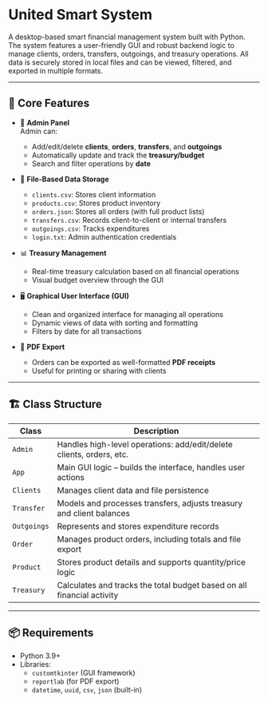 # United Smart System

A desktop-based smart financial management system built with Python. The system features a user-friendly GUI and robust backend logic to manage clients, orders, transfers, outgoings, and treasury operations. All data is securely stored in local files and can be viewed, filtered, and exported in multiple formats.

---

## 🧠 Core Features

- 🔐 **Admin Panel**  
  Admin can:
  - Add/edit/delete **clients**, **orders**, **transfers**, and **outgoings**
  - Automatically update and track the **treasury/budget**
  - Search and filter operations by **date**

- 📁 **File-Based Data Storage**
  - `clients.csv`: Stores client information  
  - `products.csv`: Stores product inventory  
  - `orders.json`: Stores all orders (with full product lists)  
  - `transfers.csv`: Records client-to-client or internal transfers  
  - `outgoings.csv`: Tracks expenditures  
  - `login.txt`: Admin authentication credentials  

- 📊 **Treasury Management**
  - Real-time treasury calculation based on all financial operations  
  - Visual budget overview through the GUI  

- 🖥️ **Graphical User Interface (GUI)**
  - Clean and organized interface for managing all operations  
  - Dynamic views of data with sorting and formatting  
  - Filters by date for all transactions  

- 🧾 **PDF Export**
  - Orders can be exported as well-formatted **PDF receipts**  
  - Useful for printing or sharing with clients  

---

## 🏗️ Class Structure

| Class      | Description                                                                 |
|------------|-----------------------------------------------------------------------------|
| `Admin`    | Handles high-level operations: add/edit/delete clients, orders, etc.        |
| `App`      | Main GUI logic – builds the interface, handles user actions                 |
| `Clients`  | Manages client data and file persistence                                    |
| `Transfer` | Models and processes transfers, adjusts treasury and client balances        |
| `Outgoings`| Represents and stores expenditure records                                    |
| `Order`    | Manages product orders, including totals and file export                    |
| `Product`  | Stores product details and supports quantity/price logic                    |
| `Treasury` | Calculates and tracks the total budget based on all financial activity      |

---

## 📦 Requirements

- Python 3.9+
- Libraries:
  - `customtkinter` (GUI framework)
  - `reportlab` (for PDF export)
  - `datetime`, `uuid`, `csv`, `json` (built-in)
